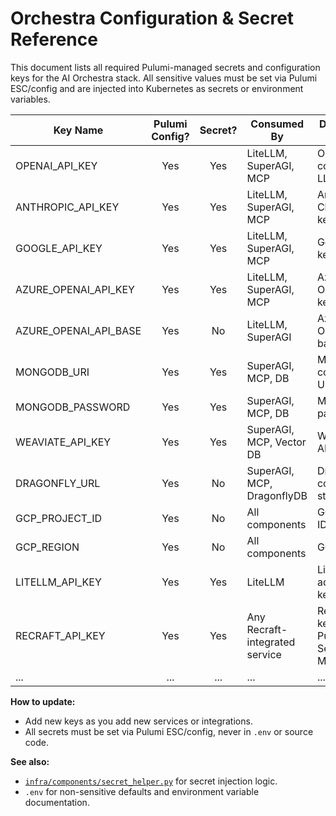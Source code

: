 # Orchestra Configuration & Secret Reference

This document lists all required Pulumi-managed secrets and configuration keys for the AI Orchestra stack.
All sensitive values must be set via Pulumi ESC/config and are injected into Kubernetes as secrets or environment variables.

| Key Name                | Pulumi Config? | Secret? | Consumed By                  | Description / Notes                    |
|-------------------------|:--------------:|:-------:|------------------------------|----------------------------------------|
| OPENAI_API_KEY          |   Yes          |  Yes    | LiteLLM, SuperAGI, MCP       | OpenAI-compatible LLM API key          |
| ANTHROPIC_API_KEY       |   Yes          |  Yes    | LiteLLM, SuperAGI, MCP       | Anthropic Claude API key               |
| GOOGLE_API_KEY          |   Yes          |  Yes    | LiteLLM, SuperAGI, MCP       | Gemini API key                         |
| AZURE_OPENAI_API_KEY    |   Yes          |  Yes    | LiteLLM, SuperAGI, MCP       | Azure OpenAI API key                   |
| AZURE_OPENAI_API_BASE   |   Yes          |  No     | LiteLLM, SuperAGI            | Azure OpenAI API base URL              |
| MONGODB_URI             |   Yes          |  Yes    | SuperAGI, MCP, DB            | MongoDB connection URI                 |
| MONGODB_PASSWORD        |   Yes          |  Yes    | SuperAGI, MCP, DB            | MongoDB password                       |
| WEAVIATE_API_KEY        |   Yes          |  Yes    | SuperAGI, MCP, Vector DB     | Weaviate API key                       |
| DRAGONFLY_URL           |   Yes          |  No     | SuperAGI, MCP, DragonflyDB   | DragonflyDB connection string          |
| GCP_PROJECT_ID          |   Yes          |  No     | All components               | GCP project ID                         |
| GCP_REGION              |   Yes          |  No     | All components               | GCP region                             |
| LITELLM_API_KEY         |   Yes          |  Yes    | LiteLLM                      | LiteLLM admin API key                  |
| RECRAFT_API_KEY         |   Yes          |  Yes    | Any Recraft-integrated service| Recraft API key (set via Pulumi Secret Manager) |
| ...                     |   ...          |  ...    | ...                          | ...                                    |

**How to update:**
- Add new keys as you add new services or integrations.
- All secrets must be set via Pulumi ESC/config, never in `.env` or source code.

**See also:**
- [`infra/components/secret_helper.py`](infra/components/secret_helper.py) for secret injection logic.
- `.env` for non-sensitive defaults and environment variable documentation.

